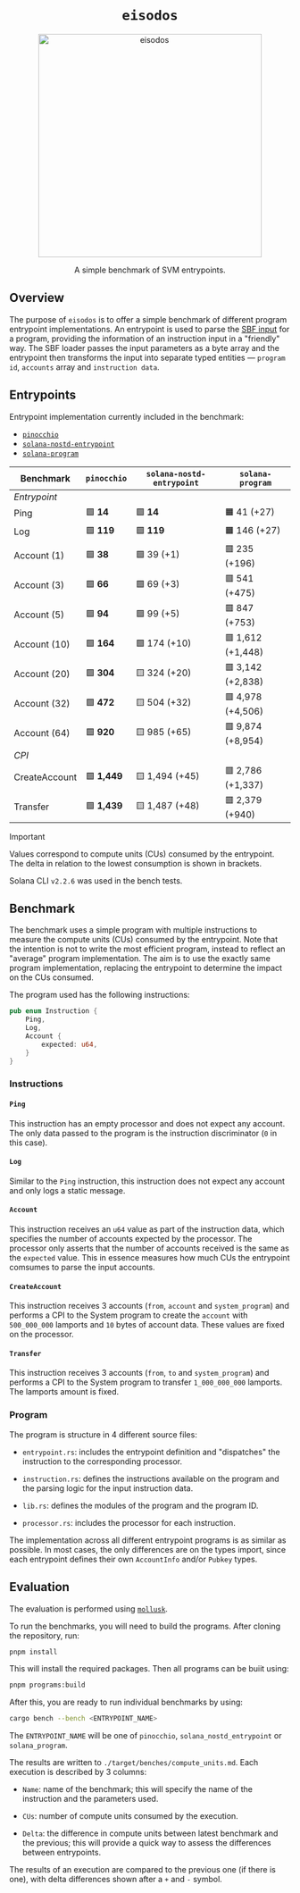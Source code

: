 <h1 align="center">
  <code>eisodos</code>
</h1>
<p align="center">
  <img width="400" alt="eisodos" src="https://github.com/user-attachments/assets/c3799ce0-a432-4898-b98c-869458a06439" />
</p>
<p align="center">
  A simple benchmark of SVM entrypoints.
</p>

## Overview

The purpose of `eisodos` is to offer a simple benchmark of different program entrypoint implementations. An entrypoint is used to parse the [SBF input](https://solana.com/docs/programs/faq#input-parameter-serialization) for a program, providing the information of an instruction input in a "friendly" way. The SBF loader passes the input parameters as a byte array and the entrypoint then transforms the input into separate typed entities &mdash; `program id`, `accounts` array and `instruction data`.

## Entrypoints

Entrypoint implementation currently included in the benchmark:

- [`pinocchio`](https://github.com/anza-xyz/pinocchio)
- [`solana-nostd-entrypoint`](https://github.com/cavemanloverboy/solana-nostd-entrypoint)
- [`solana-program`](https://github.com/anza-xyz/agave/tree/master/sdk/program)

| Benchmark     | `pinocchio`  | `solana-nostd-entrypoint` | `solana-program`  |
| ------------- | ------------ | ------------------------- | ----------------- |
| _Entrypoint_  |
| Ping          | 🟩 **14**    | 🟩 **14**                 | 🟧 41 (+27)       |
| Log           | 🟩 **119**   | 🟩 **119**                | 🟧 146 (+27)      |
| Account (1)   | 🟩 **38**    | 🟩 39 (+1)                | 🟥 235 (+196)     |
| Account (3)   | 🟩 **66**    | 🟩 69 (+3)                | 🟥 541 (+475)     |
| Account (5)   | 🟩 **94**    | 🟩 99 (+5)                | 🟥 847 (+753)     |
| Account (10)  | 🟩 **164**   | 🟩 174 (+10)              | 🟥 1,612 (+1,448) |
| Account (20)  | 🟩 **304**   | 🟨 324 (+20)              | 🟥 3,142 (+2,838) |
| Account (32)  | 🟩 **472**   | 🟨 504 (+32)              | 🟥 4,978 (+4,506) |
| Account (64)  | 🟩 **920**   | 🟨 985 (+65)              | 🟥 9,874 (+8,954) |
| _CPI_         |
| CreateAccount | 🟩 **1,449** | 🟨 1,494 (+45)            | 🟥 2,786 (+1,337) |
| Transfer      | 🟩 **1,439** | 🟨 1,487 (+48)            | 🟥 2,379 (+940)   |

> [!IMPORTANT]
> Values correspond to compute units (CUs) consumed by the entrypoint. The delta in relation to the lowest consumption is shown in brackets.
>
> Solana CLI `v2.2.6` was used in the bench tests.

## Benchmark

The benchmark uses a simple program with multiple instructions to measure the compute units (CUs) consumed by the entrypoint. Note that the intention is not to write the most efficient program, instead to reflect an "average" program implementation. The aim is to use the exactly same program implementation, replacing the entrypoint to determine the impact on the CUs consumed.

The program used has the following instructions:

```rust
pub enum Instruction {
    Ping,
    Log,
    Account {
        expected: u64,
    }
}
```

### Instructions

#### `Ping`

This instruction has an empty processor and does not expect any account. The only data passed to the program is the instruction discriminator (`0` in this case).

#### `Log`

Similar to the `Ping` instruction, this instruction does not expect any account and only logs a static message.

#### `Account`

This instruction receives an `u64` value as part of the instruction data, which specifies the number of accounts expected by the processor. The processor only asserts that the number of accounts received is the same as the `expected` value. This in essence measures how much CUs the entrypoint comsumes to parse the input accounts.

#### `CreateAccount`

This instruction receives 3 accounts (`from`, `account` and `system_program`) and performs a CPI to the System program to create the `account` with `500_000_000` lamports and `10` bytes of account data. These values are fixed on the processor.

#### `Transfer`

This instruction receives 3 accounts (`from`, `to` and `system_program`) and performs a CPI to the System program to transfer `1_000_000_000` lamports. The lamports amount is fixed.

### Program

The program is structure in 4 different source files:

- `entrypoint.rs`: includes the entrypoint definition and "dispatches" the instruction to the corresponding processor.

- `instruction.rs`: defines the instructions available on the program and the parsing logic for the input instruction data.

- `lib.rs`: defines the modules of the program and the program ID.

- `processor.rs`: includes the processor for each instruction.

The implementation across all different entrypoint programs is as similar as possible. In most cases, the only differences are on the types import, since each entrypoint defines their own `AccountInfo` and/or `Pubkey` types.

## Evaluation

The evaluation is performed using [`mollusk`](https://github.com/buffalojoec/mollusk).

To run the benchmarks, you will need to build the programs. After cloning the repository, run:

```bash
pnpm install
```

This will install the required packages. Then all programs can be buiit using:

```bash
pnpm programs:build
```

After this, you are ready to run individual benchmarks by using:

```bash
cargo bench --bench <ENTRYPOINT_NAME>
```

The `ENTRYPOINT_NAME` will be one of `pinocchio`, `solana_nostd_entrypoint` or `solana_program`.

The results are written to `./target/benches/compute_units.md`. Each execution is described by 3 columns:

- `Name`: name of the benchmark; this will specify the name of the instruction and the parameters used.

- `CUs`: number of compute units consumed by the execution.

- `Delta`: the difference in compute units between latest benchmark and the previous; this will provide a quick way to assess the differences between entrypoints.

The results of an execution are compared to the previous one (if there is one), with delta differences shown after a `+` and `-` symbol.
